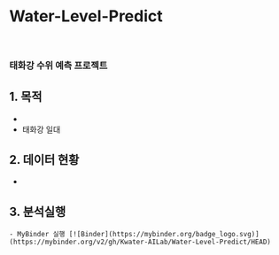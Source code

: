 # Water-Level-Predict
<br>


### 태화강 수위 예측 프로젝트
    
    
## 1. 목적
  - 
  - 태화강 일대 

## 2. 데이터 현황
  - 


## 3. 분석실행
    - MyBinder 실행 [![Binder](https://mybinder.org/badge_logo.svg)](https://mybinder.org/v2/gh/Kwater-AILab/Water-Level-Predict/HEAD)
